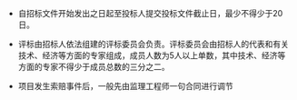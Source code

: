 - 自招标文件开始发出之日起至投标人提交投标文件截止日，最少不得少于20日。

- 评标由招标人依法组建的评标委员会负责。评标委员会由招标人的代表和有关技术、经济等方面的专家组成，成员人数为5人以上单数，其中技术、经济等方面的专家不得少于成员总数的三分之二。

- 项目发生索赔事件后，一般先由监理工程师一句合同进行调节